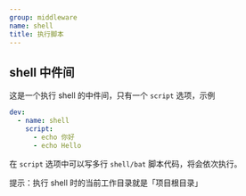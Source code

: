 ```yaml
---
group: middleware
name: shell
title: 执行脚本
---
```


## shell 中件间

这是一个执行 shell 的中件间，只有一个 `script` 选项，示例

```yml
dev:
  - name: shell
    script:
      - echo 你好
      - echo Hello
```

在 `script` 选项中可以写多行 `shell/bat` 脚本代码，将会依次执行。

提示：执行 shell 时的当前工作目录就是「项目根目录」
